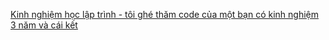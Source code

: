 [Kinh nghiệm học lập trình - tôi ghé thăm code của một bạn có kinh nghiệm 3 năm và cái kết](https://anonystick.com/blog-developer/kinh-nghiem-hoc-lap-trinh-toi-ghe-tham-code-cua-mot-ban-co-kinh-nghiem-3-nam-va-cai-ket-2020092486095301)
